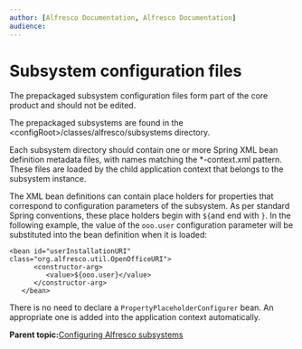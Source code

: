 ```yaml
---
author: [Alfresco Documentation, Alfresco Documentation]
audience: 
---
```


# Subsystem configuration files

The prepackaged subsystem configuration files form part of the core product and should not be edited.

The prepackaged subsystems are found in the <configRoot\>/classes/alfresco/subsystems directory.

Each subsystem directory should contain one or more Spring XML bean definition metadata files, with names matching the \*-context.xml pattern. These files are loaded by the child application context that belongs to the subsystem instance.

The XML bean definitions can contain place holders for properties that correspond to configuration parameters of the subsystem. As per standard Spring conventions, these place holders begin with `${`and end with `}`. In the following example, the value of the `ooo.user` configuration parameter will be substituted into the bean definition when it is loaded:

```
<bean id="userInstallationURI" class="org.alfresco.util.OpenOfficeURI">
      <constructor-arg>
         <value>${ooo.user}</value>
      </constructor-arg>
   </bean>
```

There is no need to declare a `PropertyPlaceholderConfigurer` bean. An appropriate one is added into the application context automatically.

**Parent topic:**[Configuring Alfresco subsystems](../concepts/subsystem-intro.md)

